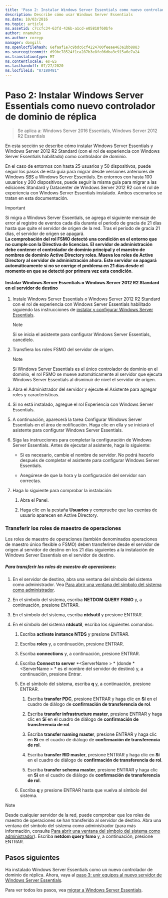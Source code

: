 ```yaml
---
title: 'Paso 2: Instalar Windows Server Essentials como nuevo controlador de dominio de réplica'
description: Describe cómo usar Windows Server Essentials
ms.date: 10/03/2016
ms.topic: article
ms.assetid: c7ccfc34-63fd-436b-a1cd-e05810f60bfe
author: nnamuhcs
ms.author: coreyp
manager: dongill
ms.openlocfilehash: 6efaaf1e7c9bdc6cf4224700feeae463a1bb8883
ms.sourcegitcommit: d99bc78524f1ca287b3e8fc06dba3c915a6e7a24
ms.translationtype: MT
ms.contentlocale: es-ES
ms.lasthandoff: 07/27/2020
ms.locfileid: "87180481"
---
```

# <a name="step-2-install-windows-server-essentials-as-a-new-replica-domain-controller"></a>Paso 2: Instalar Windows Server Essentials como nuevo controlador de dominio de réplica

>Se aplica a: Windows Server 2016 Essentials, Windows Server 2012 R2 Essentials

En esta sección se describe cómo instalar Windows Server Essentials y Windows Server 2012 R2 Standard (con el rol de experiencia con Windows Server Essentials habilitado) como controlador de dominio.

 En el caso de entornos con hasta 25 usuarios y 50 dispositivos, puede seguir los pasos de esta guía para migrar desde versiones anteriores de Windows SBS a Windows Server Essentials. En entornos con hasta 100 usuarios y 200 dispositivos, puede seguir la misma guía para migrar a las ediciones Standard y Datacenter de Windows Server 2012 R2 con el rol de experiencia con Windows Server Essentials instalado. Ambos escenarios se tratan en esta documentación.

> [!IMPORTANT]
>  Si migra a Windows Server Essentials, se agrega el siguiente mensaje de error al registro de eventos cada día durante el período de gracia de 21 días hasta que quite el servidor de origen de la red. Tras el período de gracia 21 días, el servidor de origen se apagará. <br> **La comprobación del rol FSMO detectó una condición en el entorno que no cumple con la Directiva de licencias. El servidor de administración debe contener el controlador de dominio principal y el maestro de nombres de dominio Active Directory roles. Mueva los roles de Active Directory al servidor de administración ahora. Este servidor se apagará automáticamente si no se corrige el problema en 21 días desde el momento en que se detectó por primera vez esta condición**.

#### <a name="install-windows-server-essentials-or-windows-server-2012-r2-standard-on-the-destination-server"></a>Instalar Windows Server Essentials o Windows Server 2012 R2 Standard en el servidor de destino

1.  Instale Windows Server Essentials o Windows Server 2012 R2 Standard con el rol de experiencia con Windows Server Essentials habilitado siguiendo las instrucciones de [instalar y configurar Windows Server Essentials](../install/Install-and-Configure-Windows-Server-Essentials-or-Windows-Server-Essentials-Experience.md).

    > [!NOTE]
    >  Si se inicia el asistente para configurar Windows Server Essentials, cancélelo.

2.  Transfiera los roles FSMO del servidor de origen.

    > [!NOTE]
    >  Si Windows Server Essentials es el único controlador de dominio en el dominio, el rol FSMO se mueve automáticamente al servidor que ejecuta Windows Server Essentials al disminuir de nivel el servidor de origen.

3.  Abra el Administrador del servidor y ejecute el Asistente para agregar roles y características.

4.  Si no está instalado, agregue el rol Experiencia con Windows Server Essentials.

5.  A continuación, aparecerá la tarea Configurar Windows Server Essentials en el área de notificación. Haga clic en ella y se iniciará el asistente para configurar Windows Server Essentials.

6.  Siga las instrucciones para completar la configuración de Windows Server Essentials. Antes de ejecutar al asistente, haga lo siguiente:

    -   Si es necesario, cambie el nombre de servidor. No podrá hacerlo después de completar el asistente para configurar Windows Server Essentials.

    -   Asegúrese de que la hora y la configuración del servidor son correctas.

7.  Haga lo siguiente para comprobar la instalación:

    1.  Abra el Panel.

    2.  Haga clic en la pestaña **Usuarios** y compruebe que las cuentas de usuario aparecen en Active Directory.

### <a name="transfer-the-operations-master-roles"></a>Transferir los roles de maestro de operaciones
 Los roles de maestro de operaciones (también denominados operaciones de maestro único flexible o FSMO) deben transferirse desde el servidor de origen al servidor de destino en los 21 días siguientes a la instalación de Windows Server Essentials en el servidor de destino.

##### <a name="to-transfer-the-operations-master-roles"></a>Para transferir los roles de maestro de operaciones:

1.  En el servidor de destino, abra una ventana del símbolo del sistema como administrador. Vea [Para abrir una ventana del símbolo del sistema como administrador](https://technet.microsoft.com/library/cc947813\(v=WS.10\).aspx).

2.  En el símbolo del sistema, escriba **NETDOM QUERY FSMO** y, a continuación, presione ENTRAR.

3.  En el símbolo del sistema, escriba **ntdsutil** y presione ENTRAR.

4.  En el símbolo del sistema **ntdsutil**, escriba los siguientes comandos:

    1.  Escriba **activate instance NTDS** y presione ENTRAR.

    2.  Escriba **roles** y, a continuación, presione ENTRAR.

    3.  Escriba **connections** y, a continuación, presione ENTRAR.

    4.  Escriba **Connect to server** *<ServerName \> * (donde *<ServerName \> * es el nombre del servidor de destino) y, a continuación, presione Entrar.

    5.  En el símbolo del sistema, escriba **q** y, a continuación, presione ENTRAR.

        1.  Escriba **transfer PDC**, presione ENTRAR y haga clic en **Sí** en el cuadro de diálogo de **confirmación de transferencia de rol**.

        2.  Escriba **transfer infrastructure master**, presione ENTRAR y haga clic en **Sí** en el cuadro de diálogo de **confirmación de transferencia de rol**.

        3.  Escriba **transfer naming master**, presione ENTRAR y haga clic en **Sí** en el cuadro de diálogo de **confirmación de transferencia de rol**.

        4.  Escriba **transfer RID master**, presione ENTRAR y haga clic en **Sí** en el cuadro de diálogo de **confirmación de transferencia de rol**.

        5.  Escriba **transfer schema master**, presione ENTRAR y haga clic en **Sí** en el cuadro de diálogo de **confirmación de transferencia de rol**.

    6.  Escriba **q** y presione ENTRAR hasta que vuelva al símbolo del sistema.

> [!NOTE]
>  Desde cualquier servidor de la red, puede comprobar que los roles de maestro de operaciones se han transferido al servidor de destino. Abra una ventana del símbolo del sistema como administrador (para más información, consulte [Para abrir una ventana del símbolo del sistema como administrador](https://technet.microsoft.com/library/cc947813\(v=WS.10\).aspx)). Escriba **netdom query fsmo** y, a continuación, presione ENTRAR.

## <a name="next-steps"></a>Pasos siguientes
 Ha instalado Windows Server Essentials como un nuevo controlador de dominio de réplica. Ahora, vaya al [paso 3: unir equipos al nuevo servidor de Windows Server Essentials](Step-3--Join-computers-to-the-new-Windows-Server-Essentials-server.md).

Para ver todos los pasos, vea [migrar a Windows Server Essentials](Migrate-from-Previous-Versions-to-Windows-Server-Essentials-or-Windows-Server-Essentials-Experience.md).

